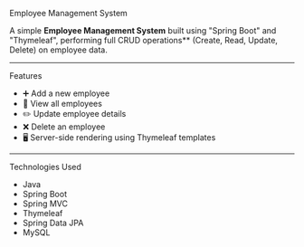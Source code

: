Employee Management System

A simple **Employee Management System** built using "Spring Boot" and "Thymeleaf", performing full CRUD operations** (Create, Read, Update, Delete) on employee data.

---

Features

- ➕ Add a new employee
- 📄 View all employees
- ✏️ Update employee details
- ❌ Delete an employee
- 🖥️ Server-side rendering using Thymeleaf templates

---

 Technologies Used

- Java 
- Spring Boot
- Spring MVC
- Thymeleaf
- Spring Data JPA
- MySQL
